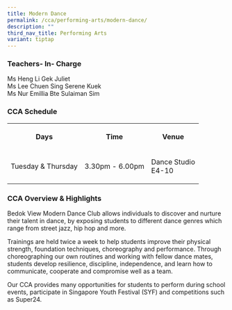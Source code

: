 ```yaml
---
title: Modern Dance
permalink: /cca/performing-arts/modern-dance/
description: ""
third_nav_title: Performing Arts
variant: tiptap
---
```

<h3>Teachers- In- Charge</h3>
<p>Ms Heng Li Gek Juliet
<br>Ms Lee Chuen Sing Serene Kuek
<br>Ms Nur Emillia Bte Sulaiman Sim</p>
<h3>CCA Schedule</h3>
<table style="minWidth: 75px">
<colgroup>
<col>
<col>
<col>
</colgroup>
<tbody>
<tr>
<th rowspan="1" colspan="1">
<p>Days</p>
</th>
<th rowspan="1" colspan="1">
<p>Time</p>
</th>
<th rowspan="1" colspan="1">
<p>Venue</p>
</th>
</tr>
<tr>
<td rowspan="1" colspan="1">
<p>Tuesday &amp; Thursday</p>
</td>
<td rowspan="1" colspan="1">
<p>3.30pm - 6.00pm</p>
</td>
<td rowspan="1" colspan="1">
<p>Dance Studio
<br>E4-10</p>
</td>
</tr>
</tbody>
</table>
<h3>CCA Overview &amp; Highlights</h3>
<p>Bedok View Modern Dance Club allows individuals to discover and nurture
their talent in dance, by exposing students to different dance genres which
range from street jazz, hip hop and more.</p>
<p>Trainings are held twice a week to help students improve their physical
strength, foundation techniques, choreography and performance. Through
choreographing our own routines and working with fellow dance mates, students
develop resilience, discipline, independence, and learn how to communicate,
cooperate and compromise well as a team.</p>
<p>Our CCA provides many opportunities for students to perform during school
events, participate in Singapore Youth Festival (SYF) and competitions
such as Super24.</p>